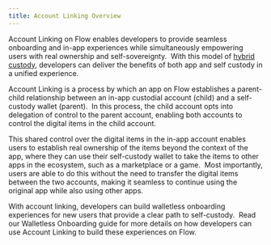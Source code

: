 ```yaml
---
title: Account Linking Overview
---
```


Account Linking on Flow enables developers to provide seamless onboarding and in-app experiences while simultaneously empowering users with real ownership and self-sovereignty.  With this model of [hybrid custody](https://forum.onflow.org/t/hybrid-custody/4016), developers can deliver the benefits of both app and self custody in a unified experience.

Account Linking is a process by which an app on Flow establishes a parent-child relationship between an in-app custodial account (child) and a self-custody wallet (parent).  In this process, the child account opts into delegation of control to the parent account, enabling both accounts to control the digital items in the child account.

This shared control over the digital items in the in-app account enables users to establish real ownership of the items beyond the context of the app, where they can use their self-custody wallet to take the items to other apps in the ecosystem, such as a marketplace or a game.  Most importantly, users are able to do this without the need to transfer the digital items between the two accounts, making it seamless to continue using the original app while also using other apps.

With account linking, developers can build walletless onboarding experiences for new users that provide a clear path to self-custody.  Read our Walletless Onboarding guide for more details on how developers can use Account Linking to build these experiences on Flow.